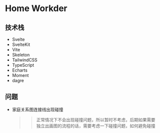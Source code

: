 # Home Workder

## 技术栈

- Svelte
- SvelteKit
- Vite
- Skeleton
- TailwindCSS
- TypeScript
- Echarts
- Moment
- dagre

## 问题

- 家庭关系图连接线出现碰撞
  > > 正常情况下不会出现碰撞问题，所以暂时不考虑，后期如果需要独立出画图的流程的话，需要考虑一下碰撞问题，如何避免碰撞
